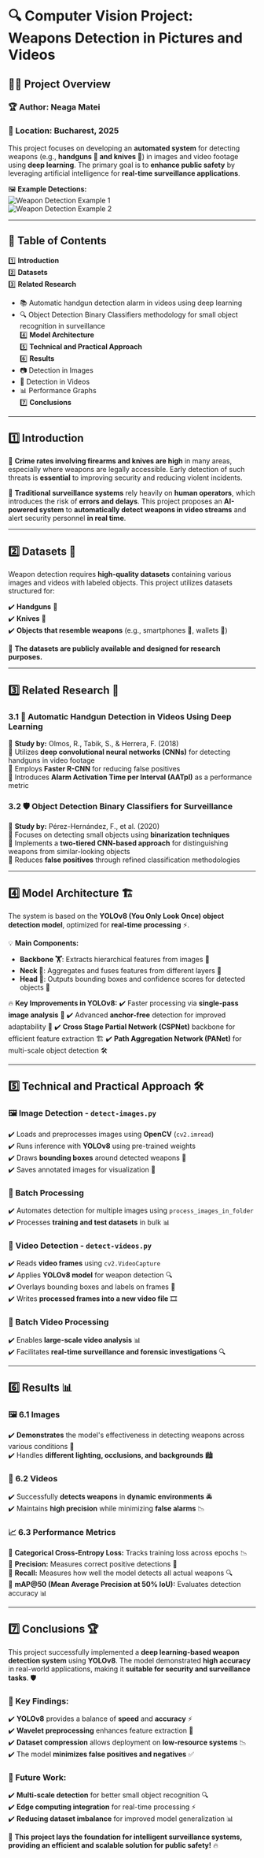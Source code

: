 # 🔍 Computer Vision Project: Weapons Detection in Pictures and Videos

## 👨‍💻 Project Overview

### 🏆 Author: Neaga Matei  
### 📍 Location: Bucharest, 2025  

This project focuses on developing an **automated system** for detecting weapons (e.g., **handguns 🔫 and knives 🔪**) in images and video footage using **deep learning**. The primary goal is to **enhance public safety** by leveraging artificial intelligence for **real-time surveillance applications**.

🖼️ **Example Detections:**  
![Weapon Detection Example 1](imgs/results/test/rezultat1.jpg)  
![Weapon Detection Example 2](imgs/results/test/rezultat2.jpg)

---

## 📌 Table of Contents

1️⃣ **Introduction**  
2️⃣ **Datasets**  
3️⃣ **Related Research**  
   - 📚 Automatic handgun detection alarm in videos using deep learning  
   - 🔍 Object Detection Binary Classifiers methodology for small object recognition in surveillance  
4️⃣ **Model Architecture**  
5️⃣ **Technical and Practical Approach**  
6️⃣ **Results**  
   - 📷 Detection in Images  
   - 🎥 Detection in Videos  
   - 📊 Performance Graphs  
7️⃣ **Conclusions**  

---

## 1️⃣ Introduction

🔴 **Crime rates involving firearms and knives are high** in many areas, especially where weapons are legally accessible. Early detection of such threats is **essential** to improving security and reducing violent incidents.  

👮 **Traditional surveillance systems** rely heavily on **human operators**, which introduces the risk of **errors and delays**. This project proposes an **AI-powered system** to **automatically detect weapons in video streams** and alert security personnel **in real time**.

---

## 2️⃣ Datasets 📂

Weapon detection requires **high-quality datasets** containing various images and videos with labeled objects. This project utilizes datasets structured for:

✔️ **Handguns** 🔫  
✔️ **Knives** 🔪  
✔️ **Objects that resemble weapons** (e.g., smartphones 📱, wallets 👛)

📢 **The datasets are publicly available and designed for research purposes.**

---

## 3️⃣ Related Research 📖

### 3.1 🚨 **Automatic Handgun Detection in Videos Using Deep Learning**

📌 **Study by:** Olmos, R., Tabik, S., & Herrera, F. (2018)  
🔹 Utilizes **deep convolutional neural networks (CNNs)** for detecting handguns in video footage  
🔹 Employs **Faster R-CNN** for reducing false positives  
🔹 Introduces **Alarm Activation Time per Interval (AATpI)** as a performance metric  

### 3.2 🛡 **Object Detection Binary Classifiers for Surveillance**

📌 **Study by:** Pérez-Hernández, F., et al. (2020)  
🔹 Focuses on detecting small objects using **binarization techniques**  
🔹 Implements a **two-tiered CNN-based approach** for distinguishing weapons from similar-looking objects  
🔹 Reduces **false positives** through refined classification methodologies  

---

## 4️⃣ Model Architecture 🏗️

The system is based on the **YOLOv8 (You Only Look Once) object detection model**, optimized for **real-time processing** ⚡.

💡 **Main Components:**
- **Backbone 🏋️**: Extracts hierarchical features from images 📸
- **Neck 🔗**: Aggregates and fuses features from different layers 🧩
- **Head 🎯**: Outputs bounding boxes and confidence scores for detected objects 🎯

🔥 **Key Improvements in YOLOv8:**
✔️ Faster processing via **single-pass image analysis** 🚀
✔️ Advanced **anchor-free** detection for improved adaptability 🧠
✔️ **Cross Stage Partial Network (CSPNet)** backbone for efficient feature extraction 🏗️
✔️ **Path Aggregation Network (PANet)** for multi-scale object detection 🛠️

---

## 5️⃣ Technical and Practical Approach 🛠️

### 🖼️ Image Detection - `detect-images.py`

✔️ Loads and preprocesses images using **OpenCV** (`cv2.imread`)  
✔️ Runs inference with **YOLOv8** using pre-trained weights  
✔️ Draws **bounding boxes** around detected weapons 🔲  
✔️ Saves annotated images for visualization 🎨  

### 📂 Batch Processing
✔️ Automates detection for multiple images using `process_images_in_folder`  
✔️ Processes **training and test datasets** in bulk 📊  

### 🎥 Video Detection - `detect-videos.py`
✔️ Reads **video frames** using `cv2.VideoCapture`  
✔️ Applies **YOLOv8 model** for weapon detection 🔍  
✔️ Overlays bounding boxes and labels on frames 📸  
✔️ Writes **processed frames into a new video file** 🎞️  

### 📡 Batch Video Processing
✔️ Enables **large-scale video analysis** 📊  
✔️ Facilitates **real-time surveillance and forensic investigations** 🔍  

---

## 6️⃣ Results 📊

### 🖼️ 6.1 Images
✔️ **Demonstrates** the model's effectiveness in detecting weapons across various conditions 🌟  
✔️ Handles **different lighting, occlusions, and backgrounds** 🏙️

### 🎥 6.2 Videos
✔️ Successfully **detects weapons** in **dynamic environments** 🚔  
✔️ Maintains **high precision** while minimizing **false alarms** 📉  

### 📈 6.3 Performance Metrics
📌 **Categorical Cross-Entropy Loss:** Tracks training loss across epochs 📉  
📌 **Precision:** Measures correct positive detections 🎯  
📌 **Recall:** Measures how well the model detects all actual weapons 🔍  
📌 **mAP@50 (Mean Average Precision at 50% IoU):** Evaluates detection accuracy 📊  

---

## 7️⃣ Conclusions 🏆

This project successfully implemented a **deep learning-based weapon detection system** using **YOLOv8**. The model demonstrated **high accuracy** in real-world applications, making it **suitable for security and surveillance tasks**. 🛡️

### 🔑 Key Findings:
✔️ **YOLOv8** provides a balance of **speed** and **accuracy** ⚡  
✔️ **Wavelet preprocessing** enhances feature extraction 🧠  
✔️ **Dataset compression** allows deployment on **low-resource systems** 📉  
✔️ The model **minimizes false positives and negatives** ✅  

### 🚀 Future Work:
✔️ **Multi-scale detection** for better small object recognition 🔍  
✔️ **Edge computing integration** for real-time processing ⚡  
✔️ **Reducing dataset imbalance** for improved model generalization 📊  

📢 **This project lays the foundation for intelligent surveillance systems, providing an efficient and scalable solution for public safety!** 🔥

